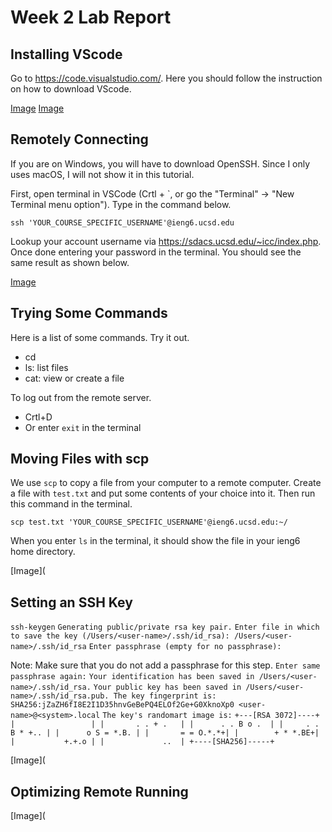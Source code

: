 # Week 2 Lab Report

## Installing VScode
Go to https://code.visualstudio.com/. Here you should follow the instruction on how to download VScode.

[Image](week-2-lab-report-1-1.png)
[Image](week-2-lab-report-1-2.png)


## Remotely Connecting
If you are on Windows, you will have to download OpenSSH. Since I only uses macOS, I will not show it in this tutorial.

First, open terminal in VSCode (Crtl + `, or go the "Terminal" -> "New Terminal menu option"). Type in the command below.

`ssh 'YOUR_COURSE_SPECIFIC_USERNAME'@ieng6.ucsd.edu`

Lookup your account username via https://sdacs.ucsd.edu/~icc/index.php. Once done entering your password in the terminal. You should see the same result as shown below.

[Image](week-2-lab-report-1-3.png)

## Trying Some Commands
Here is a list of some commands. Try it out.
* cd
* ls: list files
* cat: view or create a file

To log out from the remote server. 
* Crtl+D
* Or enter `exit` in the terminal

## Moving Files with scp
We use `scp` to copy a file from your computer to a remote computer. Create a file with `test.txt` and put some contents of your choice into it. Then run this command in the terminal.

`scp test.txt 'YOUR_COURSE_SPECIFIC_USERNAME'@ieng6.ucsd.edu:~/`

When you enter `ls` in the terminal, it should show the file in your ieng6 home directory.

[Image](

## Setting an SSH Key
`ssh-keygen`
`Generating public/private rsa key pair.`
`Enter file in which to save the key (/Users/<user-name>/.ssh/id_rsa): /Users/<user-name>/.ssh/id_rsa`
`Enter passphrase (empty for no passphrase):`

Note: Make sure that you do not add a passphrase for this step.
`Enter same passphrase again:`
`Your identification has been saved in /Users/<user-name>/.ssh/id_rsa.`
`Your public key has been saved in /Users/<user-name>/.ssh/id_rsa.pub.
The key fingerprint is:`
`SHA256:jZaZH6fI8E2I1D35hnvGeBePQ4ELOf2Ge+G0XknoXp0 <user-name>@<system>.local`
`The key's randomart image is:`
`+---[RSA 3072]----+
|                 |
|       . . + .   |
|      . . B o .  |
|     . . B * +.. |
|      o S = *.B. |
|       = = O.*.*+|
|        + * *.BE+|
|           +.+.o |
|             ..  |
+----[SHA256]-----+`


[Image](

## Optimizing Remote Running

[Image](

